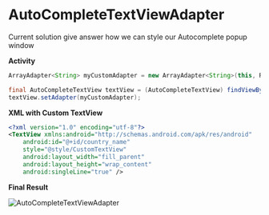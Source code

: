 # AutoCompleteTextViewAdapter

Current solution give answer how we can style our Autocomplete popup window

**Activity**

```java
ArrayAdapter<String> myCustomAdapter = new ArrayAdapter<String>(this, R.layout.text_custom_view, countriesNames);

final AutoCompleteTextView textView = (AutoCompleteTextView) findViewById(R.id.auto_complete_text_view);
textView.setAdapter(myCustomAdapter);
```

**XML with Custom TextView**

```xml
<?xml version="1.0" encoding="utf-8"?>
<TextView xmlns:android="http://schemas.android.com/apk/res/android"
    android:id="@+id/country_name"
    style="@style/CustomTextView"
    android:layout_width="fill_parent"
    android:layout_height="wrap_content"
    android:singleLine="true" />
```

**Final Result**

![AutoCompleteTextViewAdapter][1]

  [1]: http://i.stack.imgur.com/nV1dI.png